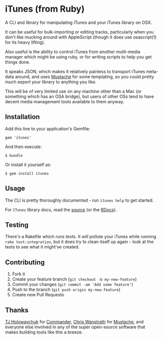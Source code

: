 # iTunes (from Ruby)

A CLI and library for manipulating iTunes and your iTunes library on OSX.

It can be useful for bulk-importing or editing tracks, particularly when you
don't like mucking around with AppleScript (though it does use osascript(1) for
its heavy lifting).

Also useful is the ability to control iTunes from another multi-media manager
which might be using ruby, or for writing scripts to help you get things done.

It speaks JSON, which makes it relatively painless to transport iTunes meta-data
around, and uses [Mustache][] for some templating, so you could pretty much
export your library to anything you like.

This will be of very limited use on any machine other than a Mac (or something
which has an OSA bridge), but users of other OSs tend to have decent media
management tools available to them anyway.

## Installation

Add this line to your application's Gemfile:

    gem 'itunes'

And then execute:

    $ bundle

Or install it yourself as:

    $ gem install itunes

## Usage

The CLI is pretty thoroughly documented - run `itunes help` to get started.

For `ITunes` library docs, read the [source][] (or the [RDocs][]).

## Testing

There's a Rakefile which runs tests. It _will_ pollute your iTunes while running
`rake test:integration`, but it does try to clean itself up again - look at the
tests to see what it might've created.

## Contributing

1. Fork it
2. Create your feature branch (`git checkout -b my-new-feature`)
3. Commit your changes (`git commit -am 'Add some feature'`)
4. Push to the branch (`git push origin my-new-feature`)
5. Create new Pull Requesto

## Thanks

[TJ Holowaychuk](https://github.com/visionmedia) for [Commander][],
[Chris Wanstrath](https://github.com/defunkt) for [Mustache][],
and everyone else involved in any of the super open-source software that makes
building tools like this a breeze.

[source]: http://github.com/bjjb/itunes/
[RDocs]: http://rdoc.info/github/bjjb/itunes/
[Mustache]: http://mustache.github.io/
[Commander]: http://visionmedia.github.io/commander/
